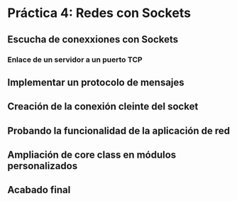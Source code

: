 # Práctica 4: Redes con Sockets

## Escucha de conexxiones con Sockets
### Enlace de un servidor a un puerto TCP

## Implementar un protocolo de mensajes
## Creación de la conexión cleinte del socket
## Probando la funcionalidad de la aplicación de red
## Ampliación de core class en módulos personalizados
## Acabado final

